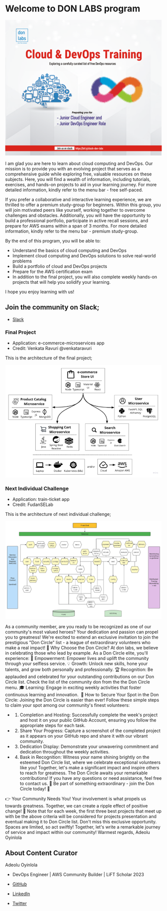 # Welcome to DON LABS program

![Beginner Project](../assets/don-gen.png)

I am glad you are here to learn about cloud computing and DevOps. Our mission is to provide you with an evolving project that serves as a comprehensive guide while exploring free, valuable resources on these subjects. Here, you will find a wealth of information, including tutorials, exercises, and hands-on projects to aid in your learning journey. For more detailed information, kindly refer to the menu bar - free self-paced.

If you prefer a collaborative and interactive learning experience, we are thrilled to offer a premium study-group for beginners. Within this group, you will join motivated peers like yourself, working together to overcome challenges and obstacles. Additionally, you will have the opportunity to build a professional portfolio, participate in active recall sessions, and prepare for AWS exams within a span of 3 months. For more detailed information, kindly refer to the menu bar - premium study-group.

By the end of this program, you will be able to:

- Understand the basics of cloud computing and DevOps
- Implement cloud computing and DevOps solutions to solve real-world problems
- Build a portfolio of cloud and DevOps projects
- Prepare for the AWS certification exam
- In addition to the final project, you will also complete weekly hands-on projects that will help you solidify your learning.

I hope you enjoy learning with us!
  
## Join the community on Slack;
- [Slack](https://bit.ly/slack-don-labs)

### Final Project
- Application: e-commerce-microservices app
- Credit: Venkata Ravuri @venkataravuri

This is the architecture of the final project;

![Beginner Project](../assets/beginner.png)

### Next Individual Challenge
- Application: train-ticket app
- Credit: FudanSELab

This is the architecture of next individual challenge;

![Advance Project](../assets/advance.png)

As a community member, are you ready to be recognized as one of our community's most valued heroes? Your dedication and passion can propel you to greatness! We're excited to extend an exclusive invitation to join the prestigious "Don Circle" list - a league of extraordinary volunteers who make a real impact!
🤝 Why Choose the Don Circle?
At don labs, we believe in celebrating those who lead by example. As a Don Circle elite, you'll experience:
🌱 Empowerment: Empower lives and uplift the community through your selfless service.
💡 Growth: Unlock new skills, hone your talents, and grow both personally and professionally.
🏆 Recognition: Be applauded and celebrated for your outstanding contributions on our Don Circle list. Check the list of the community don from the the Don Circle menu.
🎓 Learning: Engage in exciting weekly activities that foster continuous learning and innovation.
 🚀 How to Secure Your Spot in the Don Circle:
Joining the Don Circle is easier than ever! Follow these simple steps to claim your spot among our community's finest volunteers:
* 1. Completion and Hosting: Successfully complete the week's project and host it on your public GitHub Account, ensuring you follow the appropriate steps for each task.
* 2. Share Your Progress: Capture a screenshot of the completed project as it appears on your GitHub repo and share it with our vibrant community.
* 3. Dedication Display: Demonstrate your unwavering commitment and dedication throughout the weekly activities.
* 4. Bask in Recognition: Witness your name shining brightly on the esteemed Don Circle list, where we celebrate exceptional volunteers like you!
Together, let's make a significant impact and inspire others to reach for greatness. The Don Circle awaits your remarkable contributions!
If you have any questions or need assistance, feel free to contact us.
🌟 Be part of something extraordinary - join the Don Circle today! 🌟

👉 Your Community Needs You!
Your involvement is what propels us towards greatness. Together, we can create a ripple effect of positive change!
📅 Note that for each week, the first three best projects that meet up with be the above criteria will be considered for projects presentation and eventual making it to Don Circle list. Don't miss this exclusive opportunity. Spaces are limited, so act swiftly!
Together, let's write a remarkable journey of service and impact within our community!
Warmest regards,
Adeolu Oyinlola

## About Content Curator

Adeolu Oyinlola

- DevOps Engineer | AWS Community Builder | LiFT Scholar 2023

- [GitHub](https://github.com/deoluoyinlola/do-devops-projects)

- [LinkedIn](https://www.linkedin.com/in/deoluoyinlola/)

- [Twitter](https://twitter.com/deoluoyinlola)



